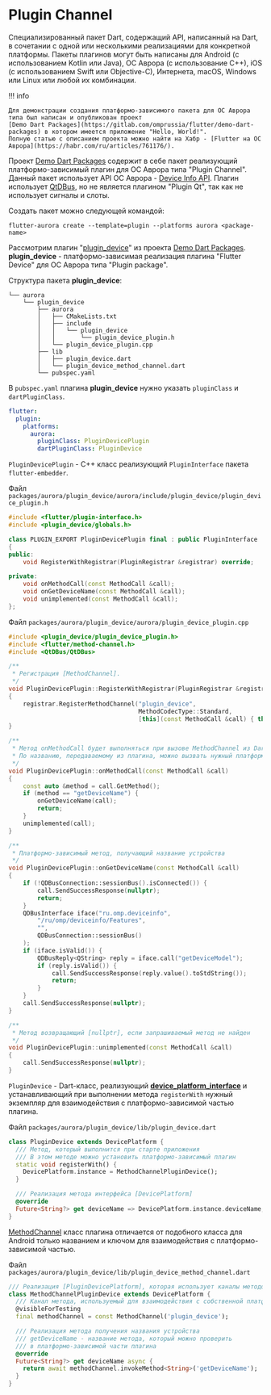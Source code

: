 # Plugin Channel

Специализированный пакет Dart, содержащий API, написанный на Dart, в сочетании с одной или несколькими реализациями для конкретной платформы. Пакеты плагинов могут быть написаны для Android (с использованием Kotlin или Java), ОС Аврора (с использование С++), iOS (с использованием Swift или Objective-C), Интернета, macOS, Windows или Linux или любой их комбинации.

!!! info

    Для демонстрации создания платформо-зависимого пакета для ОС Аврора типа был написан и опубликован проект
    [Demo Dart Packages](https://gitlab.com/omprussia/flutter/demo-dart-packages) в котором имеется приложение "Hello, World!".
    Полную статью с описанием проекта можно найти на Хабр - [Flutter на ОС Аврора](https://habr.com/ru/articles/761176/).

Проект [Demo Dart Packages](https://gitlab.com/omprussia/flutter/demo-dart-packages) содержит в себе пакет реализующий платформо-зависимый плагин для ОС Аврора типа "Plugin Channel". 
Данный пакет использует API ОС Аврора - [Device Info API](https://developer.auroraos.ru/doc/software_development/reference/device_info). 
Плагин использует [QtDBus](https://doc.qt.io/qt-5/qtdbus-index.html), но не является плагином "Plugin Qt", так как не использует сигналы и слоты.

Создать пакет можно следующей командой:

```shell
flutter-aurora create --template=plugin --platforms aurora <package-name>
```

Рассмотрим плагин "[plugin_device](https://gitlab.com/omprussia/flutter/demo-dart-packages/-/tree/master/packages/aurora/plugin_device?ref_type=heads)" из проекта [Demo Dart Packages](https://gitlab.com/omprussia/flutter/demo-dart-packages). **plugin_device** - платформо-зависимая реализация плагина "Flutter Device" для ОС Аврора типа "Plugin package".

Структура пакета **plugin_device**:

```shell
└── aurora
    └── plugin_device
        ├── aurora
        │   ├── CMakeLists.txt
        │   ├── include
        │   │   └── plugin_device
        │   │       └── plugin_device_plugin.h
        │   └── plugin_device_plugin.cpp
        ├── lib
        │   ├── plugin_device.dart
        │   └── plugin_device_method_channel.dart
        └── pubspec.yaml
```

В `pubspec.yaml` плагина **plugin_device** нужно указать `pluginClass` и `dartPluginClass`.

```yaml
flutter:
  plugin:
    platforms:
      aurora:
        pluginClass: PluginDevicePlugin
        dartPluginClass: PluginDevice
```

`PluginDevicePlugin` - C++ класс реализующий `PluginInterface` пакета `flutter-embedder`.

Файл `packages/aurora/plugin_device/aurora/include/plugin_device/plugin_device_plugin.h`

```cpp
#include <flutter/plugin-interface.h>
#include <plugin_device/globals.h>

class PLUGIN_EXPORT PluginDevicePlugin final : public PluginInterface
{
public:
    void RegisterWithRegistrar(PluginRegistrar &registrar) override;

private:
    void onMethodCall(const MethodCall &call);
    void onGetDeviceName(const MethodCall &call);
    void unimplemented(const MethodCall &call);
};
```

Файл `packages/aurora/plugin_device/aurora/plugin_device_plugin.cpp`

```cpp
#include <plugin_device/plugin_device_plugin.h>
#include <flutter/method-channel.h>
#include <QtDBus/QtDBus>

/**
 * Регистрация [MethodChannel].
 */
void PluginDevicePlugin::RegisterWithRegistrar(PluginRegistrar &registrar)
{
    registrar.RegisterMethodChannel("plugin_device",
                                    MethodCodecType::Standard,
                                    [this](const MethodCall &call) { this->onMethodCall(call); });
}

/**
 * Метод onMethodCall будет выполняться при вызове MethodChannel из Dart-плагина.
 * По названию, передаваемому из плагина, можно вызвать нужный платформо-зависимый метод.
 */
void PluginDevicePlugin::onMethodCall(const MethodCall &call)
{
    const auto &method = call.GetMethod();
    if (method == "getDeviceName") {
        onGetDeviceName(call);
        return;
    }
    unimplemented(call);
}

/**
 * Платформо-зависимый метод, получающий название устройства
 */
void PluginDevicePlugin::onGetDeviceName(const MethodCall &call)
{
    if (!QDBusConnection::sessionBus().isConnected()) {
        call.SendSuccessResponse(nullptr);
        return;
    }
    QDBusInterface iface("ru.omp.deviceinfo",
        "/ru/omp/deviceinfo/Features",
        "",
        QDBusConnection::sessionBus()
    );
    if (iface.isValid()) {
        QDBusReply<QString> reply = iface.call("getDeviceModel");
        if (reply.isValid()) {
            call.SendSuccessResponse(reply.value().toStdString());
            return;
        }
    }
    call.SendSuccessResponse(nullptr);
}

/**
 * Метод возвращающий [nullptr], если запрашиваемый метод не найден
 */
void PluginDevicePlugin::unimplemented(const MethodCall &call)
{
    call.SendSuccessResponse(nullptr);
}
```

`PluginDevice` - Dart-класс, реализующий **[device_platform_interface](https://gitlab.com/omprussia/flutter/demo-dart-packages/-/tree/master/device_platform_interface?ref_type=heads)** и устанавливающий при выполнении метода `registerWith` нужный экземпляр для взаимодействия с платформо-зависимой частью плагина.

Файл `packages/aurora/plugin_device/lib/plugin_device.dart`

```dart
class PluginDevice extends DevicePlatform {
  /// Метод, который выполнится при старте приложения
  /// В этом методе можно установить платформо-зависимый плагин
  static void registerWith() {
    DevicePlatform.instance = MethodChannelPluginDevice();
  }

  /// Реализация метода интерфейса [DevicePlatform]
  @override
  Future<String?> get deviceName => DevicePlatform.instance.deviceName;
}
```

[MethodChannel](https://api.flutter.dev/flutter/services/MethodChannel-class.html) класс плагина отличается от подобного класса для Android только названием и ключом для взаимодействия с платформо-зависимой частью.

Файл `packages/aurora/plugin_device/lib/plugin_device_method_channel.dart`

```dart
/// Реализация [PluginDevicePlatform], которая использует каналы методов
class MethodChannelPluginDevice extends DevicePlatform {
  /// Канал метода, используемый для взаимодействия с собственной платформой
  @visibleForTesting
  final methodChannel = const MethodChannel('plugin_device');

  /// Реализация метода получения названия устройства
  /// getDeviceName - название метода, который можно проверить
  /// в платформо-зависимой части плагина
  @override
  Future<String?> get deviceName async {
    return await methodChannel.invokeMethod<String>('getDeviceName');
  }
}
```
